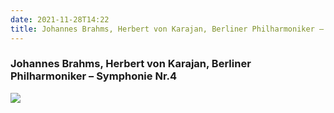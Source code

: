 ```yaml
---
date: 2021-11-28T14:22
title: Johannes Brahms, Herbert von Karajan, Berliner Philharmoniker – Symphonie Nr.4
---
```

### Johannes Brahms, Herbert von Karajan, Berliner Philharmoniker – Symphonie Nr.4
[![](https://img.discogs.com/gCoa4d0Kv0V_xYdWQQHcLg4oEn0=/fit-in/600x590/filters:strip_icc():format(jpeg):mode_rgb():quality(90)/discogs-images/R-9656292-1484306944-8608.jpeg.jpg)][1] 

[1]: https://www.discogs.com/release/9656292
